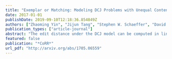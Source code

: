 ```yaml
---
title: "Exemplar or Matching: Modeling DCJ Problems with Unequal Content Genome Data"
date: 2017-01-01
publishDate: 2019-09-10T12:18:36.854849Z
authors: ["Zhaoming Yin", "Jijun Tang", "Stephen W. Schaeffer", "David A. Bader"]
publication_types: ["article-journal"]
abstract: "The edit distance under the DCJ model can be computed in linear time for genomes with equal content or with Indels. But it becomes NP-Hard in the presence of duplications, a problem largely unsolved especially when Indels are considered. In this paper, we compare two mainstream methods to deal with duplications and associate them with Indels: one by deletion, namely DCJ-Indel-Exemplar distance; versus the other by gene matching, namely DCJ-Indel-Matching distance. We design branch-and-bound algorithms with set of optimization methods to compute exact distances for both. Furthermore, median problems are discussed in alignment with both of these distance methods, which are to find a median genome that minimizes distances between itself and three given genomes. Lin-Kernighan (LK) heuristic is leveraged and powered up by sub-graph decomposition and search space reduction technologies to handle median computation. A wide range of experiments are conducted on synthetic data sets and real data sets to show pros and cons of these two distance metrics per se, as well as putting them in the median computation scenario."
featured: false
publication: "*CoRR*"
url_pdf: "http://arxiv.org/abs/1705.06559"
---
```


